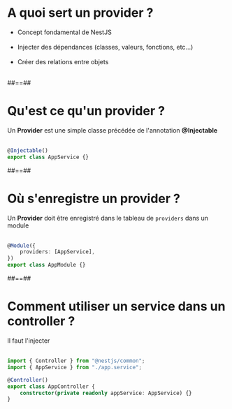 # A quoi sert un provider ?

-   Concept fondamental de NestJS <br/><br/>
-   Injecter des dépendances (classes, valeurs, fonctions, etc...) <br/><br/>
-   Créer des relations entre objets <br/><br/>

##==##

<!-- .slide: class="with-code inconsolata" -->

# Qu'est ce qu'un provider ?

Un **Provider** est une simple classe précédée de l'annotation **@Injectable** <br/><br/>

```typescript
@Injectable()
export class AppService {}
```

<!-- .element: class="big-code" -->

##==##

<!-- .slide: class="with-code inconsolata" -->

# Où s'enregistre un provider ?

Un **Provider** doit être enregistré dans le tableau de `providers` dans un module <br/><br/>

```typescript
@Module({
    providers: [AppService],
})
export class AppModule {}
```

<!-- .element: class="big-code" -->

##==##

<!-- .slide: class="with-code inconsolata" -->

# Comment utiliser un service dans un controller ?

Il faut l'injecter <br/><br/>

```typescript
import { Controller } from "@nestjs/common";
import { AppService } from "./app.service";

@Controller()
export class AppController {
    constructor(private readonly appService: AppService) {}
}
```

<!-- .element: class="big-code" -->
